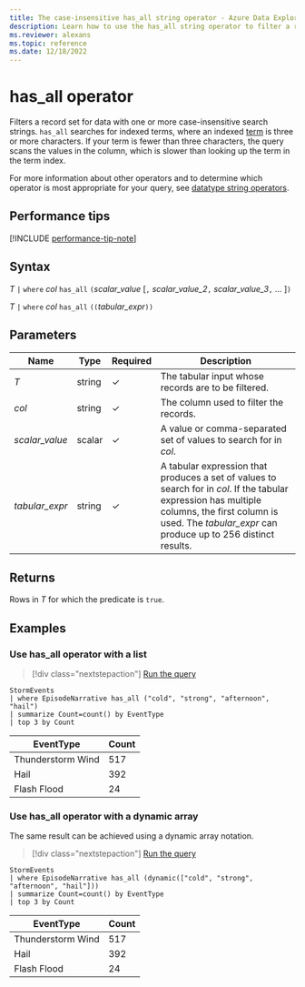 ```yaml
---
title: The case-insensitive has_all string operator - Azure Data Explorer
description: Learn how to use the has_all string operator to filter a record set for data with one or more case-insensitive search strings.
ms.reviewer: alexans
ms.topic: reference
ms.date: 12/18/2022
---
```

# has_all operator

Filters a record set for data with one or more case-insensitive search strings. `has_all` searches for indexed terms, where an indexed [term](datatypes-string-operators.md#what-is-a-term) is three or more characters. If your term is fewer than three characters, the query scans the values in the column, which is slower than looking up the term in the term index.

For more information about other operators and to determine which operator is most appropriate for your query, see [datatype string operators](datatypes-string-operators.md).

## Performance tips

[!INCLUDE [performance-tip-note](../../includes/performance-tip-note.md)]

## Syntax

*T* `|` `where` *col* `has_all` `(`*scalar_value* [`,` *scalar_value_2*`,` *scalar_value_3*`,` ... ]`)`

*T* `|` `where` *col* `has_all` `((`*tabular_expr*`))`

## Parameters

| Name | Type | Required | Description |
|--|--|--|--|
| *T* | string | &check; | The tabular input whose records are to be filtered.|
| *col* | string | &check; | The column used to filter the records.|
| *scalar_value* | scalar | &check; | A value or comma-separated set of values to search for in *col*.|
| *tabular_expr* | string | &check; | A tabular expression that produces a set of values to search for in *col*. If the tabular expression has multiple columns, the first column is used. The *tabular_expr* can produce up to 256 distinct results.|

## Returns

Rows in *T* for which the predicate is `true`.

## Examples

### Use has_all operator with a list

> [!div class="nextstepaction"]
> <a href="https://dataexplorer.azure.com/clusters/help/databases/Samples?query=H4sIAAAAAAAAAx2NsQ7CMAxEd77CytRKbMxMqCsL7Mi0hkRK7Mh2i4r4eJoup7vT093NRcuwELvB4QefSEow1GQy0RVV0dNCENEemDN0YZQ8hSMEcxV+N4cvJ2URbiFiyqHfhmwuBTV9CS4ys5/Hpl0PzxX2t/taacNcKpxauVN/jkW/jI0AAAA=" target="_blank">Run the query</a>

```kusto
StormEvents 
| where EpisodeNarrative has_all ("cold", "strong", "afternoon", "hail")
| summarize Count=count() by EventType
| top 3 by Count
```

|EventType|Count|
|---|---|
|Thunderstorm Wind|517|
|Hail|392|
|Flash Flood|24|

### Use has_all operator with a dynamic array

The same result can be achieved using a dynamic array notation.

> [!div class="nextstepaction"]
> <a href="https://dataexplorer.azure.com/clusters/help/databases/Samples?query=H4sIAAAAAAAAAx2NsQoCMRBEe8F/WFJdwM7aSq610U4OWXOrF0h2j83eScSPl1wzzAyPmauJ5n4ltgL73Q8+EylBP8ciI11QFS2uBBOWB6YE3VgZcwzd3QVJozuAK6bC7+bwZaQswi1MGJMbvG+jZckZNX4JzrKwnULTzsOzwnZ9qzM1zmSGY2s37A8IXzPSmwAAAA==" target="_blank">Run the query</a>

```kusto
StormEvents 
| where EpisodeNarrative has_all (dynamic(["cold", "strong", "afternoon", "hail"]))
| summarize Count=count() by EventType
| top 3 by Count
```

|EventType|Count|
|---|---|
|Thunderstorm Wind|517|
|Hail|392|
|Flash Flood|24|
